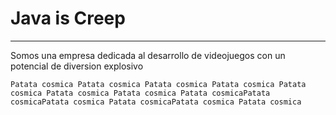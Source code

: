 # Java is Creep

___
Somos una empresa dedicada al desarrollo de videojuegos con un potencial de diversion explosivo


```Patata cosmica Patata cosmica Patata cosmica Patata cosmica Patata cosmica Patata cosmica Patata cosmica Patata cosmicaPatata cosmicaPatata cosmica Patata cosmicaPatata cosmica Patata cosmica```